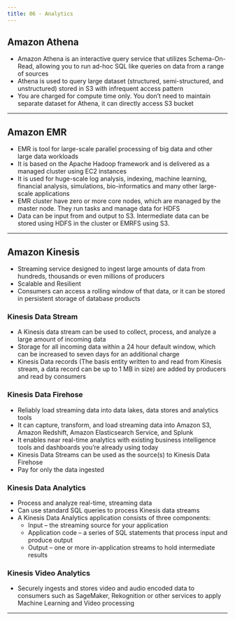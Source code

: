 ```yaml
---
title: 06 - Analytics
---
```


## Amazon Athena

* Amazon Athena is an interactive query service that utilizes Schema-On-Read, allowing you to run ad-hoc SQL like queries on data from a range of sources
* Athena is used to query large dataset (structured, semi-structured, and unstructured) stored in S3 with infrequent access pattern
* You are charged for compute time only. You don’t need to maintain separate dataset for Athena, it can directly access S3 bucket

---

## Amazon EMR

*  EMR is tool for large-scale parallel processing of big data and other large data workloads
*  It is based on the Apache Hadoop framework and is delivered as a managed cluster using EC2 instances
*  It is used for huge-scale log analysis, indexing, machine learning, financial analysis, simulations, bio-informatics and many other large-scale applications
*  EMR cluster have zero or more core nodes, which are managed by the master node. They run tasks and manage data for HDFS
*  Data can be input from and output to S3. Intermediate data can be stored using HDFS in the cluster or EMRFS using S3.

---

## Amazon Kinesis

* Streaming service designed to ingest large amounts of data from hundreds, thousands or even millions of producers
* Scalable and Resilient
* Consumers can access a rolling window of that data, or it can be stored in persistent storage of database products

### Kinesis Data Stream

* A Kinesis data stream can be used to collect, process, and analyze a large amount of incoming data
* Storage for all incoming data within a 24 hour default window, which can be increased to seven days for an additional charge
* Kinesis Data records (The basis entity written to and read from Kinesis stream, a data record can be up to 1 MB in size) are added by producers and read by consumers

### Kinesis Data Firehose

* Reliably load streaming data into data lakes, data stores and analytics tools
* It can capture, transform, and load streaming data into Amazon S3, Amazon Redshift, Amazon Elasticsearch Service, and Splunk
* It enables near real-time analytics with existing business intelligence tools and dashboards you’re already using today
* Kinesis Data Streams can be used as the source(s) to Kinesis Data Firehose
* Pay for only the data ingested
  
### Kinesis Data Analytics

* Process and analyze real-time, streaming data
* Can use standard SQL queries to process Kinesis data streams
* A Kinesis Data Analytics application consists of three components:
    * Input – the streaming source for your application
    * Application code – a series of SQL statements that process input and produce output
    * Output – one or more in-application streams to hold intermediate results

### Kinesis Video Analytics

* Securely ingests and stores video and audio encoded data to consumers such as SageMaker, Rekognition or other services to apply Machine Learning and Video processing
---
